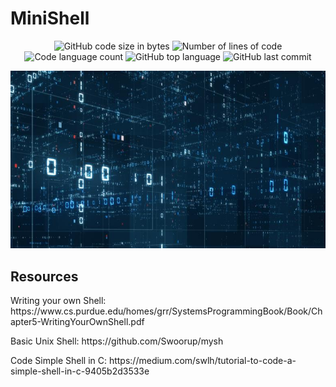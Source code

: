 # MiniShell

<p align="center">
	<img alt="GitHub code size in bytes" src="https://img.shields.io/github/languages/code-size/ChewyToast/03_minishell?color=lightblue" />
	<img alt="Number of lines of code" src="https://img.shields.io/tokei/lines/github/ailopez-o/ChewyToast/03_minishell?color=critical" />
	<img alt="Code language count" src="https://img.shields.io/github/languages/count/ailopez-o/ChewyToast/03_minishell?color=yellow" />
	<img alt="GitHub top language" src="https://img.shields.io/github/languages/top/ailopez-o/ChewyToast/03_minishell?color=blue" />
	<img alt="GitHub last commit" src="https://img.shields.io/github/last-commit/ailopez-o/ChewyToast/03_minishell?color=green" />
</p>

<p align="center">
	<img src="https://github.com/ChewyToast/03_minishell/blob/main/img/home.jpg?raw=true" />
	
</p>


## Resources

<p>Writing your own Shell: https://www.cs.purdue.edu/homes/grr/SystemsProgrammingBook/Book/Chapter5-WritingYourOwnShell.pdf</p>
<p>Basic Unix Shell: https://github.com/Swoorup/mysh</p>
<p>Code Simple Shell in C: https://medium.com/swlh/tutorial-to-code-a-simple-shell-in-c-9405b2d3533e</p>





